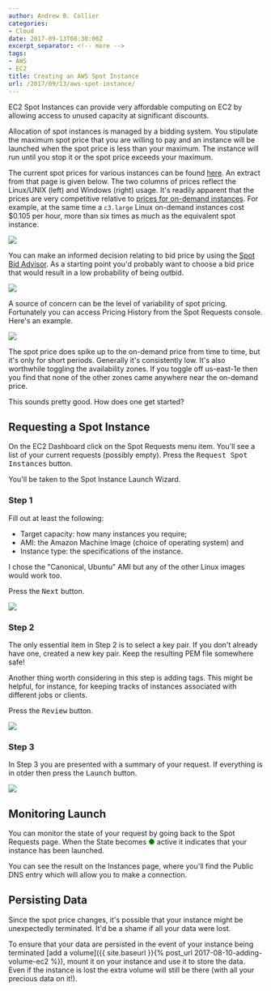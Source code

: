 ```yaml
---
author: Andrew B. Collier
categories:
- Cloud
date: 2017-09-13T08:30:00Z
excerpt_separator: <!-- more -->
tags:
- AWS
- EC2
title: Creating an AWS Spot Instance
url: /2017/09/13/aws-spot-instance/
---
```


EC2 Spot Instances can provide very affordable computing on EC2 by allowing access to unused capacity at significant discounts.

<!--more-->

Allocation of spot instances is managed by a bidding system. You stipulate the maximum spot price that you are willing to pay and an instance will be launched when the spot price is less than your maximum. The instance will run until you stop it or the spot price exceeds your maximum.

The current spot prices for various instances can be found [here](https://aws.amazon.com/ec2/spot/pricing/). An extract from that page is given below. The two columns of prices reflect the Linux/UNIX (left) and Windows (right) usage. It's readily apparent that the prices are very competitive relative to [prices for on-demand instances](https://aws.amazon.com/ec2/pricing/on-demand/). For example, at the same time a `c3.large` Linux on-demand instances cost $0.105 per hour, more than six times as much as the equivalent spot instance.

![](/img/2017/09/aws-spot-price-example.png)

You can make an informed decision relating to bid price by using the [Spot Bid Advisor](https://aws.amazon.com/ec2/spot/bid-advisor/). As a starting point you'd probably want to choose a bid price that would result in a low probability of being outbid.

![](/img/2017/09/aws-spot-bid-advisor.png)

A source of concern can be the level of variability of spot pricing. Fortunately you can access Pricing History from the Spot Requests console. Here's an example.

![](/img/2017/09/aws-spot-price-history.png)

The spot price does spike up to the on-demand price from time to time, but it's only for short periods. Generally it's consistently low. It's also worthwhile toggling the availability zones. If you toggle off us-east-1e then you find that none of the other zones came anywhere near the on-demand price.

This sounds pretty good. How does one get started?

<!--more-->

## Requesting a Spot Instance

On the EC2 Dashboard click on the Spot Requests menu item. You'll see a list of your current requests (possibly empty). Press the <kbd class="bg-primary nobreak">Request Spot Instances</kbd> button.

You'll be taken to the Spot Instance Launch Wizard.

### Step 1

Fill out at least the following:

- Target capacity: how many instances you require;
- AMI: the Amazon Machine Image (choice of operating system) and
- Instance type: the specifications of the instance.

I chose the "Canonical, Ubuntu" AMI but any of the other Linux images would work too.

Press the <kbd class="bg-primary nobreak">Next</kbd> button.

![](/img/2017/09/aws-spot-launch-wizard-step-1.png)

### Step 2

The only essential item in Step 2 is to select a key pair. If you don't already have one, created a new key pair. Keep the resulting PEM file somewhere safe!

Another thing worth considering in this step is adding tags. This might be helpful, for instance, for keeping tracks of instances associated with different jobs or clients.

Press the <kbd class="bg-primary nobreak">Review</kbd> button.

![](/img/2017/09/aws-spot-launch-wizard-step-2.png)

### Step 3

In Step 3 you are presented with a summary of your request. If everything is in otder then press the <kbd class="bg-primary nobreak">Launch</kbd> button.

![](/img/2017/09/aws-spot-launch-wizard-step-3.png)

## Monitoring Launch

You can monitor the state of your request by going back to the Spot Requests page. When the State becomes <span style="color: green;">●</span> active it indicates that your instance has been launched.

You can see the result on the Instances page, where you'll find the Public DNS entry which will allow you to make a connection.

## Persisting Data

Since the spot price changes, it's possible that your instance might be unexpectedly terminated. It'd be a shame if all your data were lost.

To ensure that your data are persisted in the event of your instance being terminated [add a volume]({{ site.baseurl }}{% post_url 2017-08-10-adding-volume-ec2 %}), mount it on your instance and use it to store the data. Even if the instance is lost the extra volume will still be there (with all your precious data on it!).
